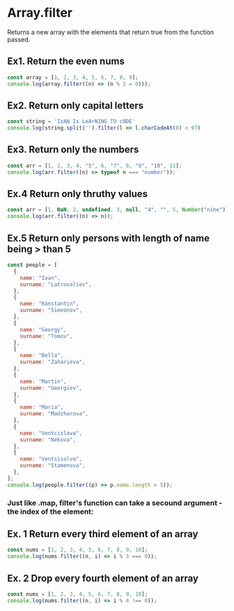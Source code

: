 # Array.filter

Returns a new array with the elements that return true from the function passed.

## Ex1. Return the even nums

```js
const array = [1, 2, 3, 4, 5, 6, 7, 8, 9];
console.log(array.filter((n) => (n % 2 = 0)));
```

## Ex2. Return only capital letters

```js
const string = 'IoAN Is LeArNING TO cODE'
console.log(string.split('').filter(l => l.charCodeAt(0) < 97)
```

## Ex3. Return only the numbers

```js
const arr = [1, 2, 3, 4, "5", 6, "7", 8, "9", "10", 11];
console.log(arr.filter((n) => typeof n === "number"));
```

## Ex.4 Return only thruthy values

```js
const arr = [1, NaN, 2, undefined, 3, null, "4", "", 5, Number("nine")];
console.log(arr.filter((n) => n));
```

## Ex.5 Return only persons with length of name being > than 5

```js
const people = [
  {
    name: "Ioan",
    surname: "Latrovaliev",
  },
  {
    name: "Konstantin",
    surname: "Simeonov",
  },
  {
    name: "Georgy",
    surname: "Tomov",
  },
  {
    name: "Bella",
    surname: "Zaharieva",
  },
  {
    name: "Martin",
    surname: "Georgiev",
  },
  {
    name: "Maria",
    surname: "Madzharova",
  },
  {
    name: "Ventcislava",
    surname: "Nekova",
  },
  {
    name: "Ventsisalva",
    surname: "Stamenova",
  },
];
console.log(people.filter((p) => p.name.length > 5));
```

### Just like .map, filter's function can take a secound argument - the index of the element:

## Ex. 1 Return every third element of an array

```js
const nums = [1, 2, 3, 4, 5, 6, 7, 8, 9, 10];
console.log(nums.filter((n, i) => i % 3 === 0));
```

## Ex. 2 Drop every fourth element of an array

```js
const nums = [1, 2, 3, 4, 5, 6, 7, 8, 9, 10];
console.log(nums.filter((n, i) => i % 4 !== 0));
```
